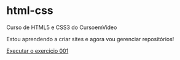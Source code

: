 # html-css
Curso de HTML5 e CSS3 do CursoemVideo

Estou aprendendo a criar sites e agora vou gerenciar repositórios!

<a href="https://vanessarafael87.github.io/html-css/Exercicios/ex001/index.html">Executar o exercicio 001</a>